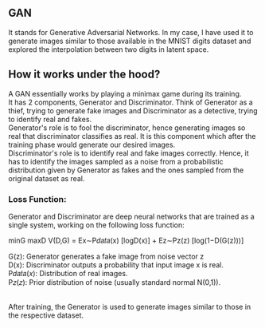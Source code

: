 ## GAN

It stands for Generative Adversarial Networks. In my case, I have used it to generate images similar to those available in the MNIST digits dataset and explored the interpolation between two digits in latent space.

## How it works under the hood?

A GAN essentially works by playing a minimax game during its training.
<br/>
It has 2 components, Generator and Discriminator. Think of Generator as a thief, trying to generate fake images and Discriminator as a detective, trying to identify real and fakes.
<br/>
Generator's role is to fool the discriminator, hence generating images so real that discriminator classifies as real. It is this component which after the training phase would generate our desired images.
<br/>
Discriminator's role is to identify real and fake images correctly. Hence, it has to identify the images sampled as a noise from a probabilistic distribution given by Generator as fakes and the ones sampled from the original dataset as real.

### Loss Function:

Generator and Discriminator are deep neural networks that are trained as a single system, working on the following loss function:

minG maxD V(D,G)    =    Ex∼P𝑑𝑎𝑡𝑎(x) [logD(x)]  +  Ez∼Pz(z) [log(1−D(G(z)))]

G(z): Generator generates a fake image from noise vector z
<br/>
D(x): Discriminator outputs a probability that input image x is real.
<br/>
P𝑑𝑎𝑡𝑎(𝑥): Distribution of real images. 
<br/>
P𝑧(𝑧): Prior distribution of noise (usually standard normal N(0,1)).
<br/>
<br/>



After training, the Generator is used to generate images similar to those in the respective dataset.
